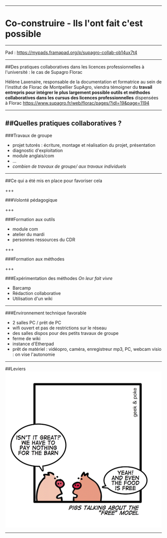 
---
Co-construire - Ils l'ont fait c'est possible
=============================================

---
Pad : https://mypads.framapad.org/p/supagro-collab-ob14ux7t4


---

##Des pratiques collaboratives dans les licences professionnelles à l'université : le cas de Supagro Florac


Hélène Laxenaire, responsable de la documentation et formatrice au sein de l'institut de Florac de Montpellier SupAgro, viendra témoigner du **travail entrepris pour intégrer le plus largement possible outils et méthodes collaboratives dans les cursus des licences professionnelles** dispensées à Florac
https://www.supagro.fr/web/florac/pages/?idl=19&page=1194

---
##Quelles pratiques collaboratives ?
---
###Travaux de groupe
* projet tutorés : écriture, montage et réalisation du projet, présentation
* diagnostic d'exploitation
* module anglais/com
* ...
* *combien de travaux de groupe/ aux travaux individuels*
---
##Ce qui a été mis en place pour favoriser cela

+++

###Volonté pédagogique

+++

###Formation aux outils

* module com
* atelier du mardi
* personnes ressources du CDR

+++

###Formation aux méthodes

+++

###Expérimentation des méthodes 
*On leur fait vivre*
* Barcamp
* Rédaction collaborative
* Utilisation d'un wiki

---
###Environnement technique favorable
* 2 salles PC / prêt de PC
* wifi ouvert et pas de restrictions sur le réseau
* des salles dispos pour des petits travaux de groupe
* ferme de wiki
* instance d'Etherpad
* prêt de matériel : vidéopro, caméra, enregistreur mp3, PC, webcam visio : on vise l'autonomie
---
##Leviers
![6a00d8341d3df553ef0147e0e1aec2970b.jpg](https://github.com/helenelax/presentation/blob/master/6a00d8341d3df553ef0147e0e1aec2970b.jpg?raw=true)

---


